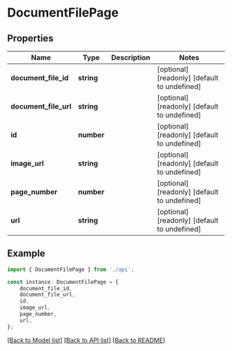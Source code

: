 # DocumentFilePage


## Properties

Name | Type | Description | Notes
------------ | ------------- | ------------- | -------------
**document_file_id** | **string** |  | [optional] [readonly] [default to undefined]
**document_file_url** | **string** |  | [optional] [readonly] [default to undefined]
**id** | **number** |  | [optional] [readonly] [default to undefined]
**image_url** | **string** |  | [optional] [readonly] [default to undefined]
**page_number** | **number** |  | [optional] [readonly] [default to undefined]
**url** | **string** |  | [optional] [readonly] [default to undefined]

## Example

```typescript
import { DocumentFilePage } from './api';

const instance: DocumentFilePage = {
    document_file_id,
    document_file_url,
    id,
    image_url,
    page_number,
    url,
};
```

[[Back to Model list]](../README.md#documentation-for-models) [[Back to API list]](../README.md#documentation-for-api-endpoints) [[Back to README]](../README.md)
